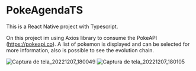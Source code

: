 # PokeAgendaTS

This is a React Native project with Typescript.

On this project im using Axios library to consume the PokeAPI (https://pokeapi.co). A list of pokemon is displayed and can be selected for more information, also is possible to see the evolution chain.
 
![Captura de tela_20221207_180049](https://user-images.githubusercontent.com/19667777/206294825-b02b39ce-a636-43b9-8a23-80044a578567.png)
![Captura de tela_20221207_180105](https://user-images.githubusercontent.com/19667777/206294838-42dbb939-6804-4893-a464-ea7eb7141fb9.png)
